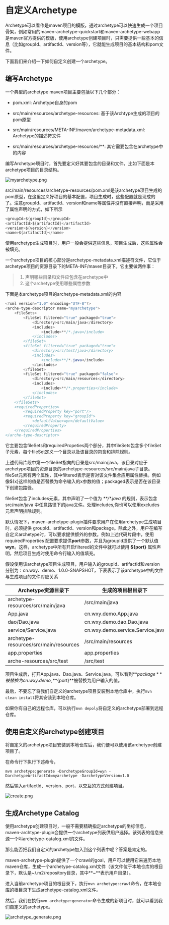 # 自定义Archetype

Archetype可以看作是maven项目的模版，通过archetype可以快速生成一个项目骨架，例如常用的maven-archetype-quickstart和maven-archetype-webapp是maven官方提供的模版，使用archetype创建项目时，只需要提供一些基本的信息（比如groupId、artifactId、version等），它就能生成项目的基本结构和pom文件。

下面我们来介绍一下如何自定义创建一个archetype。

## 编写Archetype

一个典型的archetype maven项目主要包括以下几个部分：

- pom.xml: Archetype自身的pom
- src/main/resources/archetype-resources: 基于该Archtype生成的项目的pom原型

- src/main/resources/META-INF/maven/archetype-metadata.xml: Archetype的描述符文件
- src/main/resources/archetype-resources/**: 其它需要包含在archetype中的内容

编写Archetype项目时，首先要定义好其要包含的目录和文件，比如下面是本archetype项目的目录结构。

![myarchetype.png](https://i.loli.net/2019/09/01/t9zEXUwnQMhZPLR.png)

src/main/resources/archetype-resources/pom.xml是该archetype项目生成的pom原型，在这里定义好项目的基本配置，项目生成时，这些配置就是现成的了。注意groupId、artifactId、version和name等属性并没有直接声明，而是采用了属性声明的方式，如下所示

```java
<groupId>${groupId}</groupId>
<artifactId>${artifactId}</artifactId>
<version>${version}</version>
<name>${artifactId}</name>
```

使用archetype生成项目时，用户一般会提供这些信息，项目生成后，这些属性会被填充。

一个archetype项目的核心部分是archetype-metadata.xml描述符文件，它位于archetype项目的资源目录下的META-INF/maven目录下。它主要做两件事：

> 1. 声明哪些目录和文件应包含在archetype中
> 2. 这个archetype使用哪些属性参数

下面是本archetype项目的archetype-metadata.xml的内容

```java
<?xml version="1.0" encoding="UTF-8"?>
<arche-type-descriptor name="myarchetype">
    <fileSets>
        <fileSet filtered="true" packaged="true">
            <directory>src/main/java</directory>
            <includes>
                <include>**/*.java</include>
            </includes>
        </fileSet>
        <fileSet filtered="true" packaged="true">
            <directory>src/test/java</directory>
            <includes>
                <include>**/*.java</include>
            </includes>
        </fileSet>
        <fileSet filtered="true" packaged="false">
            <directory>src/main/resources</directory>
            <includes>
                <include>**/*.properties</include>
            </includes>
        </fileSet>
    </fileSets>
    <requiredProperties>
        <requiredProperty key="port"/>
        <requiredProperty key="groupId">
            <defaultValue>wyn</defaultValue>
        </requiredProperty>
    </requiredProperties>
</arche-type-descriptor>
```

它主要包含fileSets和requiredPropeties两个部分，其中fileSets包含多个fileSet子元素，每个fileSet定义一个目录以及该目录的包含和排除规则。

上述代码片段中第一个fileSet指向的目录是src/main/java，该目录对应于archetype项目的资源目录的archetype-resources/src/main/java子目录。fileSet元素有两个属性，其中filtered表示是否对该文件集合应用属性替换。例如像${x}这样的值是否替换为命令输入的x参数的值；packaged表示是否在该目录下创建包路径。

fileSet包含了includes元素，其中声明了一个值为  _**/*.java_  的规则，表示包含 src/main/java 中任意路径下的java文件。处理includes,你也可以使用excludes元素声明排除规则。

默认情况下，maven-archetype-plugin插件要求用户在使用archetype生成项目时，必须提供 groupId、artifactId、version和package。除此之外，用户在编写自定义archetype时，可以要求提供额外的参数。例如上述代码片段中，使用 requiredProperties 配置要求提供**port**参数，并且为groupId提供了一个默认值**wyn**。这样，archetype中所有开启filtered的文件中就可以使用 **${port}** 属性声明，然后项目生成时使用命令行输入的值填充。

假设使用该archetype项目生成项目，用户输入的groupId、artifactId和version分别为：cn.wxy、demo、1.0.0-SNAPSHOT，下表表示了该archetype中的文件与生成项目的文件对应关系

| Archetype资源目录下                    | 生成的项目根目录下               |
| -------------------------------------- | -------------------------------- |
| archetype-resources/src/main/java      | /src/main/java                   |
| App.java                               | cn.wxy.demo.App.java             |
| dao/Dao.java                           | cn.wxy.demo.dao.Dao.java         |
| service/Service.java                   | cn.wxy.demo.service.Service.java |
| archetype-resources/src/main/resources | /src/main/resources              |
| app.properties                         | app.properties                   |
| arche-resources/src/test               | /src/test                        |

项目生成后，打开App.java、Dao.java、Service.java，可以看到**${package}**被替换为cn.wxy.demo,**${port}**被替换为用户输入的值。

最后，不要忘了将我们自定义的archetype项目安装到本地仓库中，执行`mvn clean install`将其安装到本地仓库。

如果你有自己的远程仓库，可以执行`mvn depoly`将自定义的archetype部署到远程仓库。

## 使用自定义的archetype创建项目

将自定义的archetype项目安装到本地仓库后，我们便可以使用该archetype创建项目了。

在命令行下执行下述命令，

```shell
mvn archetype:generate -DarchetypeGroupId=wyn -DarchetypeArtifactId=myarchetype -DarchetypeVersion=1.0
```

然后输入artifactId、version、port，以交互的方式创建项目。

![create.png](https://i.loli.net/2019/09/01/1oF7hHMtLAiUZmX.png)

## 生成Archetype Catalog

使用archetype创建项目时，一般不需要精确指定archetype的坐标信息，maven-archtype-plugin会提供一个archetype列表供用户选择。该列表的信息来源一个叫archetype-catalog.xml的文件。

那么能否把我们自定义的archetype加入到这个列表中呢？答案是肯定的。

maven-archetype-plugin提供了一个crawl的goal，用户可以使用它来遍历本地maven仓库，生成一个archetype-catalog.xml文件（该文件位于本地仓库的根目录下，默认是~/.m2/repository目录，其中**~**表示用户目录）。

进入当前archetype项目的根目录下，执行`mvn archetype:crawl`命令，在本地仓库的根目录下生成archetype-catalog.xml文件。

然后，我们在执行`mvn archetype:generator`命令生成的新项目时，就可以看到我们自定义的archetype。

![archetype_generate.png](https://i.loli.net/2019/09/01/NTtSCZlJyj3b4rE.png)
